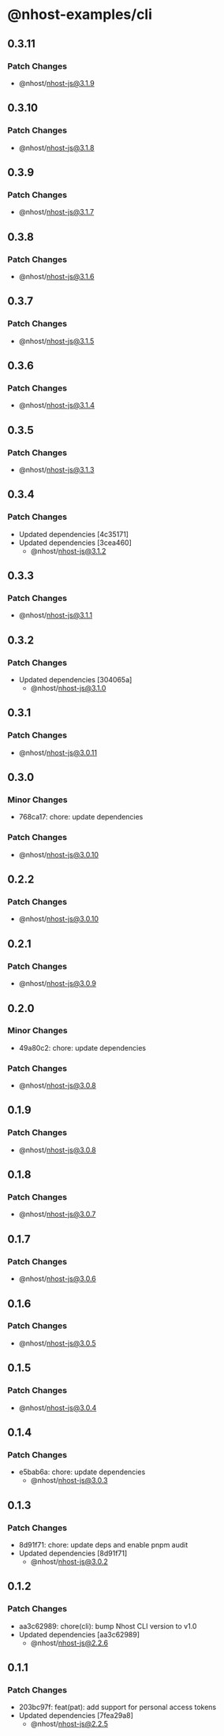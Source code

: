 # @nhost-examples/cli

## 0.3.11

### Patch Changes

- @nhost/nhost-js@3.1.9

## 0.3.10

### Patch Changes

- @nhost/nhost-js@3.1.8

## 0.3.9

### Patch Changes

- @nhost/nhost-js@3.1.7

## 0.3.8

### Patch Changes

- @nhost/nhost-js@3.1.6

## 0.3.7

### Patch Changes

- @nhost/nhost-js@3.1.5

## 0.3.6

### Patch Changes

- @nhost/nhost-js@3.1.4

## 0.3.5

### Patch Changes

- @nhost/nhost-js@3.1.3

## 0.3.4

### Patch Changes

- Updated dependencies [4c35171]
- Updated dependencies [3cea460]
  - @nhost/nhost-js@3.1.2

## 0.3.3

### Patch Changes

- @nhost/nhost-js@3.1.1

## 0.3.2

### Patch Changes

- Updated dependencies [304065a]
  - @nhost/nhost-js@3.1.0

## 0.3.1

### Patch Changes

- @nhost/nhost-js@3.0.11

## 0.3.0

### Minor Changes

- 768ca17: chore: update dependencies

### Patch Changes

- @nhost/nhost-js@3.0.10

## 0.2.2

### Patch Changes

- @nhost/nhost-js@3.0.10

## 0.2.1

### Patch Changes

- @nhost/nhost-js@3.0.9

## 0.2.0

### Minor Changes

- 49a80c2: chore: update dependencies

### Patch Changes

- @nhost/nhost-js@3.0.8

## 0.1.9

### Patch Changes

- @nhost/nhost-js@3.0.8

## 0.1.8

### Patch Changes

- @nhost/nhost-js@3.0.7

## 0.1.7

### Patch Changes

- @nhost/nhost-js@3.0.6

## 0.1.6

### Patch Changes

- @nhost/nhost-js@3.0.5

## 0.1.5

### Patch Changes

- @nhost/nhost-js@3.0.4

## 0.1.4

### Patch Changes

- e5bab6a: chore: update dependencies
  - @nhost/nhost-js@3.0.3

## 0.1.3

### Patch Changes

- 8d91f71: chore: update deps and enable pnpm audit
- Updated dependencies [8d91f71]
  - @nhost/nhost-js@3.0.2

## 0.1.2

### Patch Changes

- aa3c62989: chore(cli): bump Nhost CLI version to v1.0
- Updated dependencies [aa3c62989]
  - @nhost/nhost-js@2.2.6

## 0.1.1

### Patch Changes

- 203bc97f: feat(pat): add support for personal access tokens
- Updated dependencies [7fea29a8]
  - @nhost/nhost-js@2.2.5
